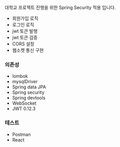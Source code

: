 대학교 프로젝트 진행을 위한 Spring Security 적용 입니다.

- 회원가입 로직
- 로그인 로직
- jwt 토큰 발행
- jwt 토큰 검증
- CORS 설정
- 웹소켓 통신 구현

### 의존성
- lombok
- mysqlDriver
- Spring data JPA
- Spring security
- Spring devtools
- WebSocket
- JWT 0.12.3

### 테스트
- Postman
- React
